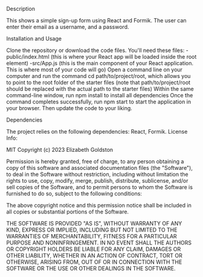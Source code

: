 
Description

This shows a simple sign-up form using React and Formik. The user can enter their email as a username, and a password.

Installation and Usage

Clone the repository or download the code files. You'll need these files: 
    -public/index.html (this is where your React app will be loaded inside the root element)
    -src/App.js (this is the main component of your React application. This is where most of your code will go)
    Open a command line on your computer and run the command cd path/to/project/root, which allows you to point to the root folder of the starter files (note that path/to/project/root should be replaced with the actual path to the starter files)
    Within the same command-line window, run npm install to install all dependencies
    Once the command completes successfully, run npm start to start the application in your browser. Then update the code to your liking.

Dependencies

The project relies on the following dependencies: React, Formik.
License Info:

MIT Copyright (c) 2023 Elizabeth Goldston

Permission is hereby granted, free of charge, to any person obtaining a copy of this software and associated documentation files (the "Software"), to deal in the Software without restriction, including without limitation the rights to use, copy, modify, merge, publish, distribute, sublicense, and/or sell copies of the Software, and to permit persons to whom the Software is furnished to do so, subject to the following conditions:

The above copyright notice and this permission notice shall be included in all copies or substantial portions of the Software.

THE SOFTWARE IS PROVIDED "AS IS", WITHOUT WARRANTY OF ANY KIND, EXPRESS OR IMPLIED, INCLUDING BUT NOT LIMITED TO THE WARRANTIES OF MERCHANTABILITY, FITNESS FOR A PARTICULAR PURPOSE AND NONINFRINGEMENT. IN NO EVENT SHALL THE AUTHORS OR COPYRIGHT HOLDERS BE LIABLE FOR ANY CLAIM, DAMAGES OR OTHER LIABILITY, WHETHER IN AN ACTION OF CONTRACT, TORT OR OTHERWISE, ARISING FROM, OUT OF OR IN CONNECTION WITH THE SOFTWARE OR THE USE OR OTHER DEALINGS IN THE SOFTWARE.